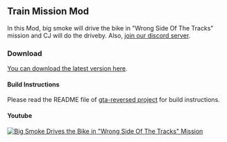 ## Train Mission Mod 

In this Mod, big smoke will drive the bike in "Wrong Side Of The Tracks" mission and CJ will do the driveby. Also, [join our discord server](https://discord.gg/P5zVn6C). 

### Download
[You can download the latest version here](https://github.com/saml1er/trainmission/releases). 

#### Build Instructions
Please read the README file of [gta-reversed project](https://github.com/saml1er/gta-reversed) for build instructions.

#### Youtube
[![Big Smoke Drives the Bike in "Wrong Side Of The Tracks" Mission](https://yt-embed.herokuapp.com/embed?v=e79gtYUwLYw)](https://www.youtube.com/watch?v=e79gtYUwLYw "Big Smoke Drives the Bike in 'Wrong Side Of The Track' Mission")
